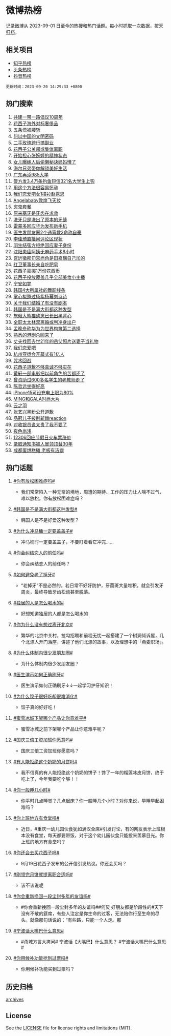 # 微博热榜

记录[微博](https://www.weibo.com)从 2023-09-01 日至今的热搜和热门话题。每小时抓取一次数据，按天[归档](archives)。

## 相关项目

- [知乎热榜](https://github.com/hotarchive/zhihu)
- [头条热榜](https://github.com/hotarchive/toutiao)
- [抖音热榜](https://github.com/hotarchive/douyin)


`更新时间：2023-09-20 14:29:33 +0800`

## 热门搜索

1. [共建一带一路倡议10周年](https://m.weibo.cn/search?containerid=100103type%3D1%26t%3D10%26q%3D%23%E5%85%B1%E5%BB%BA%E4%B8%80%E5%B8%A6%E4%B8%80%E8%B7%AF%E5%80%A1%E8%AE%AE10%E5%91%A8%E5%B9%B4%23&stream_entry_id=51&isnewpage=1&extparam=seat%3D1%26c_type%3D51%26dgr%3D0%26cate%3D10103%26q%3D%2523%25E5%2585%25B1%25E5%25BB%25BA%25E4%25B8%2580%25E5%25B8%25A6%25E4%25B8%2580%25E8%25B7%25AF%25E5%2580%25A1%25E8%25AE%25AE10%25E5%2591%25A8%25E5%25B9%25B4%2523%26filter_type%3Drealtimehot%26pos%3D0%26stream_entry_id%3D51%26display_time%3D1695191372%26pre_seqid%3D1695191372512013080174)
1. [花西子海外对标奢侈品](https://m.weibo.cn/search?containerid=100103type%3D1%26t%3D10%26q%3D%23%E8%8A%B1%E8%A5%BF%E5%AD%90%E6%B5%B7%E5%A4%96%E5%AF%B9%E6%A0%87%E5%A5%A2%E4%BE%88%E5%93%81%23&stream_entry_id=31&isnewpage=1&extparam=seat%3D1%26lcate%3D5001%26dgr%3D0%26filter_type%3Drealtimehot%26q%3D%2523%25E8%258A%25B1%25E8%25A5%25BF%25E5%25AD%2590%25E6%25B5%25B7%25E5%25A4%2596%25E5%25AF%25B9%25E6%25A0%2587%25E5%25A5%25A2%25E4%25BE%2588%25E5%2593%2581%2523%26band_rank%3D1%26pos%3D0%26c_type%3D31%26stream_entry_id%3D31%26flag%3D1%26realpos%3D1%26cate%3D5001%26display_time%3D1695191372%26pre_seqid%3D1695191372512013080174)
1. [五条悟被腰斩](https://m.weibo.cn/search?containerid=100103type%3D1%26t%3D10%26q%3D%E4%BA%94%E6%9D%A1%E6%82%9F%E8%A2%AB%E8%85%B0%E6%96%A9&stream_entry_id=31&isnewpage=1&extparam=seat%3D1%26lcate%3D5001%26dgr%3D0%26filter_type%3Drealtimehot%26q%3D%25E4%25BA%2594%25E6%259D%25A1%25E6%2582%259F%25E8%25A2%25AB%25E8%2585%25B0%25E6%2596%25A9%26band_rank%3D2%26pos%3D1%26c_type%3D31%26stream_entry_id%3D31%26flag%3D1%26realpos%3D2%26cate%3D5001%26display_time%3D1695191372%26pre_seqid%3D1695191372512013080174)
1. [何以中国的文明密码](https://m.weibo.cn/search?containerid=100103type%3D1%26t%3D10%26q%3D%23%E4%BD%95%E4%BB%A5%E4%B8%AD%E5%9B%BD%E7%9A%84%E6%96%87%E6%98%8E%E5%AF%86%E7%A0%81%23&stream_entry_id=31&isnewpage=1&extparam=seat%3D1%26lcate%3D5001%26dgr%3D0%26filter_type%3Drealtimehot%26q%3D%2523%25E4%25BD%2595%25E4%25BB%25A5%25E4%25B8%25AD%25E5%259B%25BD%25E7%259A%2584%25E6%2596%2587%25E6%2598%258E%25E5%25AF%2586%25E7%25A0%2581%2523%26band_rank%3D3%26pos%3D2%26c_type%3D31%26stream_entry_id%3D31%26flag%3D0%26realpos%3D3%26cate%3D5001%26display_time%3D1695191372%26pre_seqid%3D1695191372512013080174)
1. [二手玫瑰跨行搞副业](https://m.weibo.cn/search?containerid=100103type%3D1%26t%3D10%26q%3D%23%E4%BA%8C%E6%89%8B%E7%8E%AB%E7%91%B0%E8%B7%A8%E8%A1%8C%E6%90%9E%E5%89%AF%E4%B8%9A%23&stream_entry_id=31&isnewpage=1&extparam=seat%3D1%26lcate%3D5001%26q%3D%2523%25E4%25BA%258C%25E6%2589%258B%25E7%258E%25AB%25E7%2591%25B0%25E8%25B7%25A8%25E8%25A1%258C%25E6%2590%259E%25E5%2589%25AF%25E4%25B8%259A%2523%26band_rank%3D4%26pos%3D3%26is_ad_pos%3D1%26c_type%3D31%26dgr%3D0%26topic_ad%3D1%26stream_entry_id%3D31%26cate%3D5001%26adid%3D204223%26filter_type%3Drealtimehot%26display_time%3D1695191372%26pre_seqid%3D1695191372512013080174)
1. [花西子公关部或集体离职](https://m.weibo.cn/search?containerid=100103type%3D1%26t%3D10%26q%3D%23%E8%8A%B1%E8%A5%BF%E5%AD%90%E5%85%AC%E5%85%B3%E9%83%A8%E6%88%96%E9%9B%86%E4%BD%93%E7%A6%BB%E8%81%8C%23&stream_entry_id=31&isnewpage=1&extparam=seat%3D1%26lcate%3D5001%26dgr%3D0%26filter_type%3Drealtimehot%26q%3D%2523%25E8%258A%25B1%25E8%25A5%25BF%25E5%25AD%2590%25E5%2585%25AC%25E5%2585%25B3%25E9%2583%25A8%25E6%2588%2596%25E9%259B%2586%25E4%25BD%2593%25E7%25A6%25BB%25E8%2581%258C%2523%26band_rank%3D4%26pos%3D4%26c_type%3D31%26stream_entry_id%3D31%26flag%3D1%26realpos%3D4%26cate%3D5001%26display_time%3D1695191372%26pre_seqid%3D1695191372512013080174)
1. [开始担心张婉婷的精神状态](https://m.weibo.cn/search?containerid=100103type%3D1%26t%3D10%26q%3D%23%E5%BC%80%E5%A7%8B%E6%8B%85%E5%BF%83%E5%BC%A0%E5%A9%89%E5%A9%B7%E7%9A%84%E7%B2%BE%E7%A5%9E%E7%8A%B6%E6%80%81%23&stream_entry_id=31&isnewpage=1&extparam=seat%3D1%26lcate%3D5001%26dgr%3D0%26filter_type%3Drealtimehot%26q%3D%2523%25E5%25BC%2580%25E5%25A7%258B%25E6%258B%2585%25E5%25BF%2583%25E5%25BC%25A0%25E5%25A9%2589%25E5%25A9%25B7%25E7%259A%2584%25E7%25B2%25BE%25E7%25A5%259E%25E7%258A%25B6%25E6%2580%2581%2523%26band_rank%3D5%26pos%3D5%26c_type%3D31%26stream_entry_id%3D31%26flag%3D2%26realpos%3D5%26cate%3D5001%26display_time%3D1695191372%26pre_seqid%3D1695191372512013080174)
1. [女儿曝嫁人后偷懒秘诀妈妈懵了](https://m.weibo.cn/search?containerid=100103type%3D1%26t%3D10%26q%3D%23%E5%A5%B3%E5%84%BF%E6%9B%9D%E5%AB%81%E4%BA%BA%E5%90%8E%E5%81%B7%E6%87%92%E7%A7%98%E8%AF%80%E5%A6%88%E5%A6%88%E6%87%B5%E4%BA%86%23&stream_entry_id=31&isnewpage=1&extparam=seat%3D1%26lcate%3D5001%26dgr%3D0%26filter_type%3Drealtimehot%26q%3D%2523%25E5%25A5%25B3%25E5%2584%25BF%25E6%259B%259D%25E5%25AB%2581%25E4%25BA%25BA%25E5%2590%258E%25E5%2581%25B7%25E6%2587%2592%25E7%25A7%2598%25E8%25AF%2580%25E5%25A6%2588%25E5%25A6%2588%25E6%2587%25B5%25E4%25BA%2586%2523%26band_rank%3D6%26pos%3D6%26c_type%3D31%26stream_entry_id%3D31%26flag%3D2%26realpos%3D6%26cate%3D5001%26display_time%3D1695191372%26pre_seqid%3D1695191372512013080174)
1. [海尔兄弟带你解锁美好生活](https://m.weibo.cn/search?containerid=100103type%3D1%26t%3D10%26q%3D%23%E6%B5%B7%E5%B0%94%E5%85%84%E5%BC%9F%E5%B8%A6%E4%BD%A0%E8%A7%A3%E9%94%81%E7%BE%8E%E5%A5%BD%E7%94%9F%E6%B4%BB%23&stream_entry_id=31&isnewpage=1&extparam=seat%3D1%26lcate%3D5001%26q%3D%2523%25E6%25B5%25B7%25E5%25B0%2594%25E5%2585%2584%25E5%25BC%259F%25E5%25B8%25A6%25E4%25BD%25A0%25E8%25A7%25A3%25E9%2594%2581%25E7%25BE%258E%25E5%25A5%25BD%25E7%2594%259F%25E6%25B4%25BB%2523%26band_rank%3D7%26pos%3D7%26is_ad_pos%3D1%26c_type%3D31%26dgr%3D0%26topic_ad%3D1%26stream_entry_id%3D31%26cate%3D5001%26adid%3D204291%26filter_type%3Drealtimehot%26display_time%3D1695191372%26pre_seqid%3D1695191372512013080174)
1. [广东再添985大学](https://m.weibo.cn/search?containerid=100103type%3D1%26t%3D10%26q%3D%23%E5%B9%BF%E4%B8%9C%E5%86%8D%E6%B7%BB985%E5%A4%A7%E5%AD%A6%23&stream_entry_id=31&isnewpage=1&extparam=seat%3D1%26lcate%3D5001%26dgr%3D0%26filter_type%3Drealtimehot%26q%3D%2523%25E5%25B9%25BF%25E4%25B8%259C%25E5%2586%258D%25E6%25B7%25BB985%25E5%25A4%25A7%25E5%25AD%25A6%2523%26band_rank%3D7%26pos%3D8%26c_type%3D31%26stream_entry_id%3D31%26flag%3D1%26realpos%3D7%26cate%3D5001%26display_time%3D1695191372%26pre_seqid%3D1695191372512013080174)
1. [警方发3.4万条钓鱼短信321名大学生上钩](https://m.weibo.cn/search?containerid=100103type%3D1%26t%3D10%26q%3D%23%E8%AD%A6%E6%96%B9%E5%8F%913.4%E4%B8%87%E6%9D%A1%E9%92%93%E9%B1%BC%E7%9F%AD%E4%BF%A1321%E5%90%8D%E5%A4%A7%E5%AD%A6%E7%94%9F%E4%B8%8A%E9%92%A9%23&stream_entry_id=31&isnewpage=1&extparam=seat%3D1%26lcate%3D5001%26dgr%3D0%26filter_type%3Drealtimehot%26q%3D%2523%25E8%25AD%25A6%25E6%2596%25B9%25E5%258F%25913.4%25E4%25B8%2587%25E6%259D%25A1%25E9%2592%2593%25E9%25B1%25BC%25E7%259F%25AD%25E4%25BF%25A1321%25E5%2590%258D%25E5%25A4%25A7%25E5%25AD%25A6%25E7%2594%259F%25E4%25B8%258A%25E9%2592%25A9%2523%26band_rank%3D8%26pos%3D9%26c_type%3D31%26stream_entry_id%3D31%26flag%3D1%26realpos%3D8%26cate%3D5001%26display_time%3D1695191372%26pre_seqid%3D1695191372512013080174)
1. [用这个方法很容易怀孕](https://m.weibo.cn/search?containerid=100103type%3D1%26t%3D10%26q%3D%23%E7%94%A8%E8%BF%99%E4%B8%AA%E6%96%B9%E6%B3%95%E5%BE%88%E5%AE%B9%E6%98%93%E6%80%80%E5%AD%95%23&stream_entry_id=31&isnewpage=1&extparam=seat%3D1%26lcate%3D5001%26dgr%3D0%26filter_type%3Drealtimehot%26q%3D%2523%25E7%2594%25A8%25E8%25BF%2599%25E4%25B8%25AA%25E6%2596%25B9%25E6%25B3%2595%25E5%25BE%2588%25E5%25AE%25B9%25E6%2598%2593%25E6%2580%2580%25E5%25AD%2595%2523%26band_rank%3D9%26pos%3D10%26c_type%3D31%26stream_entry_id%3D31%26flag%3D1%26realpos%3D9%26cate%3D5001%26display_time%3D1695191372%26pre_seqid%3D1695191372512013080174)
1. [我们恋爱吧女1撞衫赵露思](https://m.weibo.cn/search?containerid=100103type%3D1%26t%3D10%26q%3D%23%E6%88%91%E4%BB%AC%E6%81%8B%E7%88%B1%E5%90%A7%E5%A5%B31%E6%92%9E%E8%A1%AB%E8%B5%B5%E9%9C%B2%E6%80%9D%23&stream_entry_id=31&isnewpage=1&extparam=seat%3D1%26lcate%3D5001%26dgr%3D0%26filter_type%3Drealtimehot%26q%3D%2523%25E6%2588%2591%25E4%25BB%25AC%25E6%2581%258B%25E7%2588%25B1%25E5%2590%25A7%25E5%25A5%25B31%25E6%2592%259E%25E8%25A1%25AB%25E8%25B5%25B5%25E9%259C%25B2%25E6%2580%259D%2523%26band_rank%3D10%26pos%3D11%26c_type%3D31%26stream_entry_id%3D31%26flag%3D1%26realpos%3D10%26cate%3D5001%26display_time%3D1695191372%26pre_seqid%3D1695191372512013080174)
1. [Angelababy敦煌飞天妆](https://m.weibo.cn/search?containerid=100103type%3D1%26t%3D10%26q%3D%23Angelababy%E6%95%A6%E7%85%8C%E9%A3%9E%E5%A4%A9%E5%A6%86%23&stream_entry_id=31&isnewpage=1&extparam=seat%3D1%26lcate%3D5001%26dgr%3D0%26filter_type%3Drealtimehot%26q%3D%2523Angelababy%25E6%2595%25A6%25E7%2585%258C%25E9%25A3%259E%25E5%25A4%25A9%25E5%25A6%2586%2523%26band_rank%3D11%26pos%3D12%26c_type%3D31%26stream_entry_id%3D31%26flag%3D2%26realpos%3D11%26cate%3D5001%26display_time%3D1695191372%26pre_seqid%3D1695191372512013080174)
1. [穷鬼套餐](https://m.weibo.cn/search?containerid=100103type%3D1%26t%3D10%26q%3D%E7%A9%B7%E9%AC%BC%E5%A5%97%E9%A4%90&stream_entry_id=31&isnewpage=1&extparam=seat%3D1%26lcate%3D5001%26dgr%3D0%26filter_type%3Drealtimehot%26q%3D%25E7%25A9%25B7%25E9%25AC%25BC%25E5%25A5%2597%25E9%25A4%2590%26band_rank%3D12%26pos%3D13%26c_type%3D31%26stream_entry_id%3D31%26flag%3D0%26realpos%3D12%26cate%3D5001%26display_time%3D1695191372%26pre_seqid%3D1695191372512013080174)
1. [原来塞牙是牙齿在求救](https://m.weibo.cn/search?containerid=100103type%3D1%26t%3D10%26q%3D%23%E5%8E%9F%E6%9D%A5%E5%A1%9E%E7%89%99%E6%98%AF%E7%89%99%E9%BD%BF%E5%9C%A8%E6%B1%82%E6%95%91%23&stream_entry_id=31&isnewpage=1&extparam=seat%3D1%26lcate%3D5001%26dgr%3D0%26filter_type%3Drealtimehot%26q%3D%2523%25E5%258E%259F%25E6%259D%25A5%25E5%25A1%259E%25E7%2589%2599%25E6%2598%25AF%25E7%2589%2599%25E9%25BD%25BF%25E5%259C%25A8%25E6%25B1%2582%25E6%2595%2591%2523%26band_rank%3D13%26pos%3D14%26c_type%3D31%26stream_entry_id%3D31%26flag%3D0%26realpos%3D13%26cate%3D5001%26display_time%3D1695191372%26pre_seqid%3D1695191372512013080174)
1. [洗牙只是洗出了原本的牙缝](https://m.weibo.cn/search?containerid=100103type%3D1%26t%3D10%26q%3D%23%E6%B4%97%E7%89%99%E5%8F%AA%E6%98%AF%E6%B4%97%E5%87%BA%E4%BA%86%E5%8E%9F%E6%9C%AC%E7%9A%84%E7%89%99%E7%BC%9D%23&stream_entry_id=31&isnewpage=1&extparam=seat%3D1%26lcate%3D5001%26dgr%3D0%26filter_type%3Drealtimehot%26q%3D%2523%25E6%25B4%2597%25E7%2589%2599%25E5%258F%25AA%25E6%2598%25AF%25E6%25B4%2597%25E5%2587%25BA%25E4%25BA%2586%25E5%258E%259F%25E6%259C%25AC%25E7%259A%2584%25E7%2589%2599%25E7%25BC%259D%2523%26band_rank%3D14%26pos%3D15%26c_type%3D31%26stream_entry_id%3D31%26flag%3D0%26realpos%3D14%26cate%3D5001%26display_time%3D1695191372%26pre_seqid%3D1695191372512013080174)
1. [雷蒙多回应华为发布新手机](https://m.weibo.cn/search?containerid=100103type%3D1%26t%3D10%26q%3D%23%E9%9B%B7%E8%92%99%E5%A4%9A%E5%9B%9E%E5%BA%94%E5%8D%8E%E4%B8%BA%E5%8F%91%E5%B8%83%E6%96%B0%E6%89%8B%E6%9C%BA%23&stream_entry_id=31&isnewpage=1&extparam=seat%3D1%26lcate%3D5001%26dgr%3D0%26filter_type%3Drealtimehot%26q%3D%2523%25E9%259B%25B7%25E8%2592%2599%25E5%25A4%259A%25E5%259B%259E%25E5%25BA%2594%25E5%258D%258E%25E4%25B8%25BA%25E5%258F%2591%25E5%25B8%2583%25E6%2596%25B0%25E6%2589%258B%25E6%259C%25BA%2523%26band_rank%3D15%26pos%3D16%26c_type%3D31%26stream_entry_id%3D31%26flag%3D0%26realpos%3D15%26cate%3D5001%26display_time%3D1695191372%26pre_seqid%3D1695191372512013080174)
1. [医生发朋友圈2个通宵救2命称自豪](https://m.weibo.cn/search?containerid=100103type%3D1%26t%3D10%26q%3D%23%E5%8C%BB%E7%94%9F%E5%8F%91%E6%9C%8B%E5%8F%8B%E5%9C%882%E4%B8%AA%E9%80%9A%E5%AE%B5%E6%95%912%E5%91%BD%E7%A7%B0%E8%87%AA%E8%B1%AA%23&stream_entry_id=31&isnewpage=1&extparam=seat%3D1%26lcate%3D5001%26dgr%3D0%26filter_type%3Drealtimehot%26q%3D%2523%25E5%258C%25BB%25E7%2594%259F%25E5%258F%2591%25E6%259C%258B%25E5%258F%258B%25E5%259C%25882%25E4%25B8%25AA%25E9%2580%259A%25E5%25AE%25B5%25E6%2595%25912%25E5%2591%25BD%25E7%25A7%25B0%25E8%2587%25AA%25E8%25B1%25AA%2523%26band_rank%3D16%26pos%3D17%26c_type%3D31%26stream_entry_id%3D31%26flag%3D32768%26realpos%3D16%26cate%3D5001%26display_time%3D1695191372%26pre_seqid%3D1695191372512013080174)
1. [李佳琦直播间评论区现状](https://m.weibo.cn/search?containerid=100103type%3D1%26t%3D10%26q%3D%23%E6%9D%8E%E4%BD%B3%E7%90%A6%E7%9B%B4%E6%92%AD%E9%97%B4%E8%AF%84%E8%AE%BA%E5%8C%BA%E7%8E%B0%E7%8A%B6%23&stream_entry_id=31&isnewpage=1&extparam=seat%3D1%26lcate%3D5001%26dgr%3D0%26filter_type%3Drealtimehot%26q%3D%2523%25E6%259D%258E%25E4%25BD%25B3%25E7%2590%25A6%25E7%259B%25B4%25E6%2592%25AD%25E9%2597%25B4%25E8%25AF%2584%25E8%25AE%25BA%25E5%258C%25BA%25E7%258E%25B0%25E7%258A%25B6%2523%26band_rank%3D17%26pos%3D18%26c_type%3D31%26stream_entry_id%3D31%26flag%3D2%26realpos%3D17%26cate%3D5001%26display_time%3D1695191372%26pre_seqid%3D1695191372512013080174)
1. [羽生结弦方拒绝回应妻子身份](https://m.weibo.cn/search?containerid=100103type%3D1%26t%3D10%26q%3D%23%E7%BE%BD%E7%94%9F%E7%BB%93%E5%BC%A6%E6%96%B9%E6%8B%92%E7%BB%9D%E5%9B%9E%E5%BA%94%E5%A6%BB%E5%AD%90%E8%BA%AB%E4%BB%BD%23&stream_entry_id=31&isnewpage=1&extparam=seat%3D1%26lcate%3D5001%26dgr%3D0%26filter_type%3Drealtimehot%26q%3D%2523%25E7%25BE%25BD%25E7%2594%259F%25E7%25BB%2593%25E5%25BC%25A6%25E6%2596%25B9%25E6%258B%2592%25E7%25BB%259D%25E5%259B%259E%25E5%25BA%2594%25E5%25A6%25BB%25E5%25AD%2590%25E8%25BA%25AB%25E4%25BB%25BD%2523%26band_rank%3D18%26pos%3D19%26c_type%3D31%26stream_entry_id%3D31%26flag%3D1%26realpos%3D18%26cate%3D5001%26display_time%3D1695191372%26pre_seqid%3D1695191372512013080174)
1. [沈阳患癌阿姨无麻药手术8小时](https://m.weibo.cn/search?containerid=100103type%3D1%26t%3D10%26q%3D%23%E6%B2%88%E9%98%B3%E6%82%A3%E7%99%8C%E9%98%BF%E5%A7%A8%E6%97%A0%E9%BA%BB%E8%8D%AF%E6%89%8B%E6%9C%AF8%E5%B0%8F%E6%97%B6%23&stream_entry_id=31&isnewpage=1&extparam=seat%3D1%26lcate%3D5001%26dgr%3D0%26filter_type%3Drealtimehot%26q%3D%2523%25E6%25B2%2588%25E9%2598%25B3%25E6%2582%25A3%25E7%2599%258C%25E9%2598%25BF%25E5%25A7%25A8%25E6%2597%25A0%25E9%25BA%25BB%25E8%258D%25AF%25E6%2589%258B%25E6%259C%25AF8%25E5%25B0%258F%25E6%2597%25B6%2523%26band_rank%3D19%26pos%3D20%26c_type%3D31%26stream_entry_id%3D31%26flag%3D1%26realpos%3D19%26cate%3D5001%26display_time%3D1695191372%26pre_seqid%3D1695191372512013080174)
1. [宫远徵那句宫尚角是田嘉瑞自己加的](https://m.weibo.cn/search?containerid=100103type%3D1%26t%3D10%26q%3D%23%E5%AE%AB%E8%BF%9C%E5%BE%B5%E9%82%A3%E5%8F%A5%E5%AE%AB%E5%B0%9A%E8%A7%92%E6%98%AF%E7%94%B0%E5%98%89%E7%91%9E%E8%87%AA%E5%B7%B1%E5%8A%A0%E7%9A%84%23&stream_entry_id=31&isnewpage=1&extparam=seat%3D1%26lcate%3D5001%26dgr%3D0%26filter_type%3Drealtimehot%26q%3D%2523%25E5%25AE%25AB%25E8%25BF%259C%25E5%25BE%25B5%25E9%2582%25A3%25E5%258F%25A5%25E5%25AE%25AB%25E5%25B0%259A%25E8%25A7%2592%25E6%2598%25AF%25E7%2594%25B0%25E5%2598%2589%25E7%2591%259E%25E8%2587%25AA%25E5%25B7%25B1%25E5%258A%25A0%25E7%259A%2584%2523%26band_rank%3D20%26pos%3D21%26c_type%3D31%26stream_entry_id%3D31%26flag%3D1%26realpos%3D20%26cate%3D5001%26display_time%3D1695191372%26pre_seqid%3D1695191372512013080174)
1. [红卫董事长亲自吃肥皂](https://m.weibo.cn/search?containerid=100103type%3D1%26t%3D10%26q%3D%23%E7%BA%A2%E5%8D%AB%E8%91%A3%E4%BA%8B%E9%95%BF%E4%BA%B2%E8%87%AA%E5%90%83%E8%82%A5%E7%9A%82%23&stream_entry_id=31&isnewpage=1&extparam=seat%3D1%26lcate%3D5001%26dgr%3D0%26filter_type%3Drealtimehot%26q%3D%2523%25E7%25BA%25A2%25E5%258D%25AB%25E8%2591%25A3%25E4%25BA%258B%25E9%2595%25BF%25E4%25BA%25B2%25E8%2587%25AA%25E5%2590%2583%25E8%2582%25A5%25E7%259A%2582%2523%26band_rank%3D21%26pos%3D22%26c_type%3D31%26stream_entry_id%3D31%26flag%3D0%26realpos%3D21%26cate%3D5001%26display_time%3D1695191372%26pre_seqid%3D1695191372512013080174)
1. [花西子豪掷1万份花西币](https://m.weibo.cn/search?containerid=100103type%3D1%26t%3D10%26q%3D%23%E8%8A%B1%E8%A5%BF%E5%AD%90%E8%B1%AA%E6%8E%B71%E4%B8%87%E4%BB%BD%E8%8A%B1%E8%A5%BF%E5%B8%81%23&stream_entry_id=31&isnewpage=1&extparam=seat%3D1%26lcate%3D5001%26dgr%3D0%26filter_type%3Drealtimehot%26q%3D%2523%25E8%258A%25B1%25E8%25A5%25BF%25E5%25AD%2590%25E8%25B1%25AA%25E6%258E%25B71%25E4%25B8%2587%25E4%25BB%25BD%25E8%258A%25B1%25E8%25A5%25BF%25E5%25B8%2581%2523%26band_rank%3D22%26pos%3D23%26c_type%3D31%26stream_entry_id%3D31%26flag%3D0%26realpos%3D22%26cate%3D5001%26display_time%3D1695191372%26pre_seqid%3D1695191372512013080174)
1. [花西子投放覆盖几乎全部美妆小主播](https://m.weibo.cn/search?containerid=100103type%3D1%26t%3D10%26q%3D%23%E8%8A%B1%E8%A5%BF%E5%AD%90%E6%8A%95%E6%94%BE%E8%A6%86%E7%9B%96%E5%87%A0%E4%B9%8E%E5%85%A8%E9%83%A8%E7%BE%8E%E5%A6%86%E5%B0%8F%E4%B8%BB%E6%92%AD%23&stream_entry_id=31&isnewpage=1&extparam=seat%3D1%26lcate%3D5001%26dgr%3D0%26filter_type%3Drealtimehot%26q%3D%2523%25E8%258A%25B1%25E8%25A5%25BF%25E5%25AD%2590%25E6%258A%2595%25E6%2594%25BE%25E8%25A6%2586%25E7%259B%2596%25E5%2587%25A0%25E4%25B9%258E%25E5%2585%25A8%25E9%2583%25A8%25E7%25BE%258E%25E5%25A6%2586%25E5%25B0%258F%25E4%25B8%25BB%25E6%2592%25AD%2523%26band_rank%3D23%26pos%3D24%26c_type%3D31%26stream_entry_id%3D31%26flag%3D0%26realpos%3D23%26cate%3D5001%26display_time%3D1695191372%26pre_seqid%3D1695191372512013080174)
1. [宁安如梦](https://m.weibo.cn/search?containerid=100103type%3D1%26t%3D10%26q%3D%E5%AE%81%E5%AE%89%E5%A6%82%E6%A2%A6&stream_entry_id=31&isnewpage=1&extparam=seat%3D1%26lcate%3D5001%26dgr%3D0%26filter_type%3Drealtimehot%26q%3D%25E5%25AE%2581%25E5%25AE%2589%25E5%25A6%2582%25E6%25A2%25A6%26band_rank%3D24%26pos%3D25%26c_type%3D31%26stream_entry_id%3D31%26flag%3D0%26realpos%3D24%26cate%3D5001%26display_time%3D1695191372%26pre_seqid%3D1695191372512013080174)
1. [韩国4大所属社的舞蹈线条](https://m.weibo.cn/search?containerid=100103type%3D1%26t%3D10%26q%3D%23%E9%9F%A9%E5%9B%BD4%E5%A4%A7%E6%89%80%E5%B1%9E%E7%A4%BE%E7%9A%84%E8%88%9E%E8%B9%88%E7%BA%BF%E6%9D%A1%23&stream_entry_id=31&isnewpage=1&extparam=seat%3D1%26lcate%3D5001%26dgr%3D0%26filter_type%3Drealtimehot%26q%3D%2523%25E9%259F%25A9%25E5%259B%25BD4%25E5%25A4%25A7%25E6%2589%2580%25E5%25B1%259E%25E7%25A4%25BE%25E7%259A%2584%25E8%2588%259E%25E8%25B9%2588%25E7%25BA%25BF%25E6%259D%25A1%2523%26band_rank%3D25%26pos%3D26%26c_type%3D31%26stream_entry_id%3D31%26flag%3D1%26realpos%3D25%26cate%3D5001%26display_time%3D1695191372%26pre_seqid%3D1695191372512013080174)
1. [掌心拟邀过杨紫杨幂刘诗诗](https://m.weibo.cn/search?containerid=100103type%3D1%26t%3D10%26q%3D%23%E6%8E%8C%E5%BF%83%E6%8B%9F%E9%82%80%E8%BF%87%E6%9D%A8%E7%B4%AB%E6%9D%A8%E5%B9%82%E5%88%98%E8%AF%97%E8%AF%97%23&stream_entry_id=31&isnewpage=1&extparam=seat%3D1%26lcate%3D5001%26dgr%3D0%26filter_type%3Drealtimehot%26q%3D%2523%25E6%258E%258C%25E5%25BF%2583%25E6%258B%259F%25E9%2582%2580%25E8%25BF%2587%25E6%259D%25A8%25E7%25B4%25AB%25E6%259D%25A8%25E5%25B9%2582%25E5%2588%2598%25E8%25AF%2597%25E8%25AF%2597%2523%26band_rank%3D26%26pos%3D27%26c_type%3D31%26stream_entry_id%3D31%26flag%3D1%26realpos%3D26%26cate%3D5001%26display_time%3D1695191372%26pre_seqid%3D1695191372512013080174)
1. [关于我们结婚了有没有剧本](https://m.weibo.cn/search?containerid=100103type%3D1%26t%3D10%26q%3D%E5%85%B3%E4%BA%8E%E6%88%91%E4%BB%AC%E7%BB%93%E5%A9%9A%E4%BA%86%E6%9C%89%E6%B2%A1%E6%9C%89%E5%89%A7%E6%9C%AC&stream_entry_id=31&isnewpage=1&extparam=seat%3D1%26lcate%3D5001%26dgr%3D0%26filter_type%3Drealtimehot%26q%3D%25E5%2585%25B3%25E4%25BA%258E%25E6%2588%2591%25E4%25BB%25AC%25E7%25BB%2593%25E5%25A9%259A%25E4%25BA%2586%25E6%259C%2589%25E6%25B2%25A1%25E6%259C%2589%25E5%2589%25A7%25E6%259C%25AC%26band_rank%3D27%26pos%3D28%26c_type%3D31%26stream_entry_id%3D31%26flag%3D0%26realpos%3D27%26cate%3D5001%26display_time%3D1695191372%26pre_seqid%3D1695191372512013080174)
1. [韩国是不是满大街都这种发型](https://m.weibo.cn/search?containerid=100103type%3D1%26t%3D10%26q%3D%23%E9%9F%A9%E5%9B%BD%E6%98%AF%E4%B8%8D%E6%98%AF%E6%BB%A1%E5%A4%A7%E8%A1%97%E9%83%BD%E8%BF%99%E7%A7%8D%E5%8F%91%E5%9E%8B%23&stream_entry_id=31&isnewpage=1&extparam=seat%3D1%26lcate%3D5001%26dgr%3D0%26filter_type%3Drealtimehot%26q%3D%2523%25E9%259F%25A9%25E5%259B%25BD%25E6%2598%25AF%25E4%25B8%258D%25E6%2598%25AF%25E6%25BB%25A1%25E5%25A4%25A7%25E8%25A1%2597%25E9%2583%25BD%25E8%25BF%2599%25E7%25A7%258D%25E5%258F%2591%25E5%259E%258B%2523%26band_rank%3D28%26pos%3D29%26c_type%3D31%26stream_entry_id%3D31%26flag%3D0%26realpos%3D28%26cate%3D5001%26display_time%3D1695191372%26pre_seqid%3D1695191372512013080174)
1. [旅俄大熊猫幼崽已长出黑背心](https://m.weibo.cn/search?containerid=100103type%3D1%26t%3D10%26q%3D%23%E6%97%85%E4%BF%84%E5%A4%A7%E7%86%8A%E7%8C%AB%E5%B9%BC%E5%B4%BD%E5%B7%B2%E9%95%BF%E5%87%BA%E9%BB%91%E8%83%8C%E5%BF%83%23&stream_entry_id=31&isnewpage=1&extparam=seat%3D1%26lcate%3D5001%26dgr%3D0%26filter_type%3Drealtimehot%26q%3D%2523%25E6%2597%2585%25E4%25BF%2584%25E5%25A4%25A7%25E7%2586%258A%25E7%258C%25AB%25E5%25B9%25BC%25E5%25B4%25BD%25E5%25B7%25B2%25E9%2595%25BF%25E5%2587%25BA%25E9%25BB%2591%25E8%2583%258C%25E5%25BF%2583%2523%26band_rank%3D29%26pos%3D30%26c_type%3D31%26stream_entry_id%3D31%26flag%3D32768%26realpos%3D29%26cate%3D5001%26display_time%3D1695191372%26pre_seqid%3D1695191372512013080174)
1. [全职太太林双离婚或判净身出户](https://m.weibo.cn/search?containerid=100103type%3D1%26t%3D10%26q%3D%23%E5%85%A8%E8%81%8C%E5%A4%AA%E5%A4%AA%E6%9E%97%E5%8F%8C%E7%A6%BB%E5%A9%9A%E6%88%96%E5%88%A4%E5%87%80%E8%BA%AB%E5%87%BA%E6%88%B7%23&stream_entry_id=31&isnewpage=1&extparam=seat%3D1%26lcate%3D5001%26dgr%3D0%26filter_type%3Drealtimehot%26q%3D%2523%25E5%2585%25A8%25E8%2581%258C%25E5%25A4%25AA%25E5%25A4%25AA%25E6%259E%2597%25E5%258F%258C%25E7%25A6%25BB%25E5%25A9%259A%25E6%2588%2596%25E5%2588%25A4%25E5%2587%2580%25E8%25BA%25AB%25E5%2587%25BA%25E6%2588%25B7%2523%26band_rank%3D30%26pos%3D31%26c_type%3D31%26stream_entry_id%3D31%26flag%3D1%26realpos%3D30%26cate%3D5001%26display_time%3D1695191372%26pre_seqid%3D1695191372512013080174)
1. [孟晚舟称华为为世界构筑第二选择](https://m.weibo.cn/search?containerid=100103type%3D1%26t%3D10%26q%3D%23%E5%AD%9F%E6%99%9A%E8%88%9F%E7%A7%B0%E5%8D%8E%E4%B8%BA%E4%B8%BA%E4%B8%96%E7%95%8C%E6%9E%84%E7%AD%91%E7%AC%AC%E4%BA%8C%E9%80%89%E6%8B%A9%23&stream_entry_id=31&isnewpage=1&extparam=seat%3D1%26lcate%3D5001%26dgr%3D0%26filter_type%3Drealtimehot%26q%3D%2523%25E5%25AD%259F%25E6%2599%259A%25E8%2588%259F%25E7%25A7%25B0%25E5%258D%258E%25E4%25B8%25BA%25E4%25B8%25BA%25E4%25B8%2596%25E7%2595%258C%25E6%259E%2584%25E7%25AD%2591%25E7%25AC%25AC%25E4%25BA%258C%25E9%2580%2589%25E6%258B%25A9%2523%26band_rank%3D31%26pos%3D32%26adid%3D204369%26c_type%3D31%26stream_entry_id%3D31%26flag%3D0%26realpos%3D31%26cate%3D5001%26display_time%3D1695191372%26pre_seqid%3D1695191372512013080174)
1. [熟悉的港剧杀回来了](https://m.weibo.cn/search?containerid=100103type%3D1%26t%3D10%26q%3D%23%E7%86%9F%E6%82%89%E7%9A%84%E6%B8%AF%E5%89%A7%E6%9D%80%E5%9B%9E%E6%9D%A5%E4%BA%86%23&stream_entry_id=31&isnewpage=1&extparam=seat%3D1%26lcate%3D5001%26dgr%3D0%26filter_type%3Drealtimehot%26q%3D%2523%25E7%2586%259F%25E6%2582%2589%25E7%259A%2584%25E6%25B8%25AF%25E5%2589%25A7%25E6%259D%2580%25E5%259B%259E%25E6%259D%25A5%25E4%25BA%2586%2523%26band_rank%3D32%26pos%3D33%26c_type%3D31%26stream_entry_id%3D31%26flag%3D0%26realpos%3D32%26cate%3D5001%26display_time%3D1695191372%26pre_seqid%3D1695191372512013080174)
1. [丈夫找回去世21年的岳父照片送妻子当礼物](https://m.weibo.cn/search?containerid=100103type%3D1%26t%3D10%26q%3D%23%E4%B8%88%E5%A4%AB%E6%89%BE%E5%9B%9E%E5%8E%BB%E4%B8%9621%E5%B9%B4%E7%9A%84%E5%B2%B3%E7%88%B6%E7%85%A7%E7%89%87%E9%80%81%E5%A6%BB%E5%AD%90%E5%BD%93%E7%A4%BC%E7%89%A9%23&stream_entry_id=31&isnewpage=1&extparam=seat%3D1%26lcate%3D5001%26dgr%3D0%26filter_type%3Drealtimehot%26q%3D%2523%25E4%25B8%2588%25E5%25A4%25AB%25E6%2589%25BE%25E5%259B%259E%25E5%258E%25BB%25E4%25B8%259621%25E5%25B9%25B4%25E7%259A%2584%25E5%25B2%25B3%25E7%2588%25B6%25E7%2585%25A7%25E7%2589%2587%25E9%2580%2581%25E5%25A6%25BB%25E5%25AD%2590%25E5%25BD%2593%25E7%25A4%25BC%25E7%2589%25A9%2523%26band_rank%3D33%26pos%3D34%26c_type%3D31%26stream_entry_id%3D31%26flag%3D32768%26realpos%3D33%26cate%3D5001%26display_time%3D1695191372%26pre_seqid%3D1695191372512013080174)
1. [我们恋爱吧](https://m.weibo.cn/search?containerid=100103type%3D1%26t%3D10%26q%3D%E6%88%91%E4%BB%AC%E6%81%8B%E7%88%B1%E5%90%A7&stream_entry_id=31&isnewpage=1&extparam=seat%3D1%26lcate%3D5001%26dgr%3D0%26filter_type%3Drealtimehot%26q%3D%25E6%2588%2591%25E4%25BB%25AC%25E6%2581%258B%25E7%2588%25B1%25E5%2590%25A7%26band_rank%3D34%26pos%3D35%26c_type%3D31%26stream_entry_id%3D31%26flag%3D1%26realpos%3D34%26cate%3D5001%26display_time%3D1695191372%26pre_seqid%3D1695191372512013080174)
1. [杭州亚运会开幕式有1亿人](https://m.weibo.cn/search?containerid=100103type%3D1%26t%3D10%26q%3D%23%E6%9D%AD%E5%B7%9E%E4%BA%9A%E8%BF%90%E4%BC%9A%E5%BC%80%E5%B9%95%E5%BC%8F%E6%9C%891%E4%BA%BF%E4%BA%BA%23&stream_entry_id=31&isnewpage=1&extparam=seat%3D1%26lcate%3D5001%26dgr%3D0%26filter_type%3Drealtimehot%26q%3D%2523%25E6%259D%25AD%25E5%25B7%259E%25E4%25BA%259A%25E8%25BF%2590%25E4%25BC%259A%25E5%25BC%2580%25E5%25B9%2595%25E5%25BC%258F%25E6%259C%25891%25E4%25BA%25BF%25E4%25BA%25BA%2523%26band_rank%3D35%26pos%3D36%26c_type%3D31%26stream_entry_id%3D31%26flag%3D1%26realpos%3D35%26cate%3D5001%26display_time%3D1695191372%26pre_seqid%3D1695191372512013080174)
1. [咒术回战](https://m.weibo.cn/search?containerid=100103type%3D1%26t%3D10%26q%3D%E5%92%92%E6%9C%AF%E5%9B%9E%E6%88%98&stream_entry_id=31&isnewpage=1&extparam=seat%3D1%26lcate%3D5001%26dgr%3D0%26filter_type%3Drealtimehot%26q%3D%25E5%2592%2592%25E6%259C%25AF%25E5%259B%259E%25E6%2588%2598%26band_rank%3D36%26pos%3D37%26c_type%3D31%26stream_entry_id%3D31%26flag%3D1%26realpos%3D36%26cate%3D5001%26display_time%3D1695191372%26pre_seqid%3D1695191372512013080174)
1. [花西子道歉不够真诚不够实在](https://m.weibo.cn/search?containerid=100103type%3D1%26t%3D10%26q%3D%23%E8%8A%B1%E8%A5%BF%E5%AD%90%E9%81%93%E6%AD%89%E4%B8%8D%E5%A4%9F%E7%9C%9F%E8%AF%9A%E4%B8%8D%E5%A4%9F%E5%AE%9E%E5%9C%A8%23&stream_entry_id=31&isnewpage=1&extparam=seat%3D1%26lcate%3D5001%26dgr%3D0%26filter_type%3Drealtimehot%26q%3D%2523%25E8%258A%25B1%25E8%25A5%25BF%25E5%25AD%2590%25E9%2581%2593%25E6%25AD%2589%25E4%25B8%258D%25E5%25A4%259F%25E7%259C%259F%25E8%25AF%259A%25E4%25B8%258D%25E5%25A4%259F%25E5%25AE%259E%25E5%259C%25A8%2523%26band_rank%3D37%26pos%3D38%26c_type%3D31%26stream_entry_id%3D31%26flag%3D0%26realpos%3D37%26cate%3D5001%26display_time%3D1695191372%26pre_seqid%3D1695191372512013080174)
1. [黄轩一部电影把以前角色的苦都还了](https://m.weibo.cn/search?containerid=100103type%3D1%26t%3D10%26q%3D%23%E9%BB%84%E8%BD%A9%E4%B8%80%E9%83%A8%E7%94%B5%E5%BD%B1%E6%8A%8A%E4%BB%A5%E5%89%8D%E8%A7%92%E8%89%B2%E7%9A%84%E8%8B%A6%E9%83%BD%E8%BF%98%E4%BA%86%23&stream_entry_id=31&isnewpage=1&extparam=seat%3D1%26lcate%3D5001%26dgr%3D0%26filter_type%3Drealtimehot%26q%3D%2523%25E9%25BB%2584%25E8%25BD%25A9%25E4%25B8%2580%25E9%2583%25A8%25E7%2594%25B5%25E5%25BD%25B1%25E6%258A%258A%25E4%25BB%25A5%25E5%2589%258D%25E8%25A7%2592%25E8%2589%25B2%25E7%259A%2584%25E8%258B%25A6%25E9%2583%25BD%25E8%25BF%2598%25E4%25BA%2586%2523%26band_rank%3D38%26pos%3D39%26c_type%3D31%26stream_entry_id%3D31%26flag%3D1%26realpos%3D38%26cate%3D5001%26display_time%3D1695191372%26pre_seqid%3D1695191372512013080174)
1. [曾资助过600多名学生的老教师走了](https://m.weibo.cn/search?containerid=100103type%3D1%26t%3D10%26q%3D%23%E6%9B%BE%E8%B5%84%E5%8A%A9%E8%BF%87600%E5%A4%9A%E5%90%8D%E5%AD%A6%E7%94%9F%E7%9A%84%E8%80%81%E6%95%99%E5%B8%88%E8%B5%B0%E4%BA%86%23&stream_entry_id=31&isnewpage=1&extparam=seat%3D1%26lcate%3D5001%26dgr%3D0%26filter_type%3Drealtimehot%26q%3D%2523%25E6%259B%25BE%25E8%25B5%2584%25E5%258A%25A9%25E8%25BF%2587600%25E5%25A4%259A%25E5%2590%258D%25E5%25AD%25A6%25E7%2594%259F%25E7%259A%2584%25E8%2580%2581%25E6%2595%2599%25E5%25B8%2588%25E8%25B5%25B0%25E4%25BA%2586%2523%26band_rank%3D39%26pos%3D40%26c_type%3D31%26stream_entry_id%3D31%26flag%3D32768%26realpos%3D39%26cate%3D5001%26display_time%3D1695191372%26pre_seqid%3D1695191372512013080174)
1. [陈哲远坐得好高](https://m.weibo.cn/search?containerid=100103type%3D1%26t%3D10%26q%3D%23%E9%99%88%E5%93%B2%E8%BF%9C%E5%9D%90%E5%BE%97%E5%A5%BD%E9%AB%98%23&stream_entry_id=31&isnewpage=1&extparam=seat%3D1%26lcate%3D5001%26dgr%3D0%26filter_type%3Drealtimehot%26q%3D%2523%25E9%2599%2588%25E5%2593%25B2%25E8%25BF%259C%25E5%259D%2590%25E5%25BE%2597%25E5%25A5%25BD%25E9%25AB%2598%2523%26band_rank%3D40%26pos%3D41%26c_type%3D31%26stream_entry_id%3D31%26flag%3D1%26realpos%3D40%26cate%3D5001%26display_time%3D1695191372%26pre_seqid%3D1695191372512013080174)
1. [iPhone15可设充电上限为80%](https://m.weibo.cn/search?containerid=100103type%3D1%26t%3D10%26q%3D%23iPhone15%E5%8F%AF%E8%AE%BE%E5%85%85%E7%94%B5%E4%B8%8A%E9%99%90%E4%B8%BA80%25%23&stream_entry_id=31&isnewpage=1&extparam=seat%3D1%26lcate%3D5001%26dgr%3D0%26filter_type%3Drealtimehot%26q%3D%2523iPhone15%25E5%258F%25AF%25E8%25AE%25BE%25E5%2585%2585%25E7%2594%25B5%25E4%25B8%258A%25E9%2599%2590%25E4%25B8%25BA80%2525%2523%26band_rank%3D41%26pos%3D42%26c_type%3D31%26stream_entry_id%3D31%26flag%3D0%26realpos%3D41%26cate%3D5001%26display_time%3D1695191372%26pre_seqid%3D1695191372512013080174)
1. [MING和GALA时尚大片](https://m.weibo.cn/search?containerid=100103type%3D1%26t%3D10%26q%3D%23MING%E5%92%8CGALA%E6%97%B6%E5%B0%9A%E5%A4%A7%E7%89%87%23&stream_entry_id=31&isnewpage=1&extparam=seat%3D1%26lcate%3D5001%26dgr%3D0%26filter_type%3Drealtimehot%26q%3D%2523MING%25E5%2592%258CGALA%25E6%2597%25B6%25E5%25B0%259A%25E5%25A4%25A7%25E7%2589%2587%2523%26band_rank%3D42%26pos%3D43%26c_type%3D31%26stream_entry_id%3D31%26flag%3D1%26realpos%3D42%26cate%3D5001%26display_time%3D1695191372%26pre_seqid%3D1695191372512013080174)
1. [云之羽](https://m.weibo.cn/search?containerid=100103type%3D1%26t%3D10%26q%3D%E4%BA%91%E4%B9%8B%E7%BE%BD&stream_entry_id=31&isnewpage=1&extparam=seat%3D1%26lcate%3D5001%26dgr%3D0%26filter_type%3Drealtimehot%26q%3D%25E4%25BA%2591%25E4%25B9%258B%25E7%25BE%25BD%26band_rank%3D43%26pos%3D44%26c_type%3D31%26stream_entry_id%3D31%26flag%3D1%26realpos%3D43%26cate%3D5001%26display_time%3D1695191372%26pre_seqid%3D1695191372512013080174)
1. [张艺兴黑粉公开道歉](https://m.weibo.cn/search?containerid=100103type%3D1%26t%3D10%26q%3D%23%E5%BC%A0%E8%89%BA%E5%85%B4%E9%BB%91%E7%B2%89%E5%85%AC%E5%BC%80%E9%81%93%E6%AD%89%23&stream_entry_id=31&isnewpage=1&extparam=seat%3D1%26lcate%3D5001%26dgr%3D0%26filter_type%3Drealtimehot%26q%3D%2523%25E5%25BC%25A0%25E8%2589%25BA%25E5%2585%25B4%25E9%25BB%2591%25E7%25B2%2589%25E5%2585%25AC%25E5%25BC%2580%25E9%2581%2593%25E6%25AD%2589%2523%26band_rank%3D44%26pos%3D45%26c_type%3D31%26stream_entry_id%3D31%26flag%3D0%26realpos%3D44%26cate%3D5001%26display_time%3D1695191372%26pre_seqid%3D1695191372512013080174)
1. [品冠儿子披荆斩棘reaction](https://m.weibo.cn/search?containerid=100103type%3D1%26t%3D10%26q%3D%E5%93%81%E5%86%A0%E5%84%BF%E5%AD%90%E6%8A%AB%E8%8D%86%E6%96%A9%E6%A3%98reaction&stream_entry_id=31&isnewpage=1&extparam=seat%3D1%26lcate%3D5001%26dgr%3D0%26filter_type%3Drealtimehot%26q%3D%25E5%2593%2581%25E5%2586%25A0%25E5%2584%25BF%25E5%25AD%2590%25E6%258A%25AB%25E8%258D%2586%25E6%2596%25A9%25E6%25A3%2598reaction%26band_rank%3D45%26pos%3D46%26c_type%3D31%26stream_entry_id%3D31%26flag%3D1%26realpos%3D45%26cate%3D5001%26display_time%3D1695191372%26pre_seqid%3D1695191372512013080174)
1. [对收银员说太贵了我不要了](https://m.weibo.cn/search?containerid=100103type%3D1%26t%3D10%26q%3D%E5%AF%B9%E6%94%B6%E9%93%B6%E5%91%98%E8%AF%B4%E5%A4%AA%E8%B4%B5%E4%BA%86%E6%88%91%E4%B8%8D%E8%A6%81%E4%BA%86&stream_entry_id=31&isnewpage=1&extparam=seat%3D1%26lcate%3D5001%26dgr%3D0%26filter_type%3Drealtimehot%26q%3D%25E5%25AF%25B9%25E6%2594%25B6%25E9%2593%25B6%25E5%2591%2598%25E8%25AF%25B4%25E5%25A4%25AA%25E8%25B4%25B5%25E4%25BA%2586%25E6%2588%2591%25E4%25B8%258D%25E8%25A6%2581%25E4%25BA%2586%26band_rank%3D46%26pos%3D47%26c_type%3D31%26stream_entry_id%3D31%26flag%3D0%26realpos%3D46%26cate%3D5001%26display_time%3D1695191372%26pre_seqid%3D1695191372512013080174)
1. [夜色尚浅](https://m.weibo.cn/search?containerid=100103type%3D1%26t%3D10%26q%3D%E5%A4%9C%E8%89%B2%E5%B0%9A%E6%B5%85&stream_entry_id=31&isnewpage=1&extparam=seat%3D1%26lcate%3D5001%26dgr%3D0%26filter_type%3Drealtimehot%26q%3D%25E5%25A4%259C%25E8%2589%25B2%25E5%25B0%259A%25E6%25B5%2585%26band_rank%3D47%26pos%3D48%26c_type%3D31%26stream_entry_id%3D31%26flag%3D0%26realpos%3D47%26cate%3D5001%26display_time%3D1695191372%26pre_seqid%3D1695191372512013080174)
1. [12306回应节假日火车票涨价](https://m.weibo.cn/search?containerid=100103type%3D1%26t%3D10%26q%3D%2312306%E5%9B%9E%E5%BA%94%E8%8A%82%E5%81%87%E6%97%A5%E7%81%AB%E8%BD%A6%E7%A5%A8%E6%B6%A8%E4%BB%B7%23&stream_entry_id=31&isnewpage=1&extparam=seat%3D1%26lcate%3D5001%26dgr%3D0%26filter_type%3Drealtimehot%26q%3D%252312306%25E5%259B%259E%25E5%25BA%2594%25E8%258A%2582%25E5%2581%2587%25E6%2597%25A5%25E7%2581%25AB%25E8%25BD%25A6%25E7%25A5%25A8%25E6%25B6%25A8%25E4%25BB%25B7%2523%26band_rank%3D48%26pos%3D49%26c_type%3D31%26stream_entry_id%3D31%26flag%3D0%26realpos%3D48%26cate%3D5001%26display_time%3D1695191372%26pre_seqid%3D1695191372512013080174)
1. [录取通知书被人冒领顶替30年](https://m.weibo.cn/search?containerid=100103type%3D1%26t%3D10%26q%3D%23%E5%BD%95%E5%8F%96%E9%80%9A%E7%9F%A5%E4%B9%A6%E8%A2%AB%E4%BA%BA%E5%86%92%E9%A2%86%E9%A1%B6%E6%9B%BF30%E5%B9%B4%23&stream_entry_id=31&isnewpage=1&extparam=seat%3D1%26lcate%3D5001%26dgr%3D0%26filter_type%3Drealtimehot%26q%3D%2523%25E5%25BD%2595%25E5%258F%2596%25E9%2580%259A%25E7%259F%25A5%25E4%25B9%25A6%25E8%25A2%25AB%25E4%25BA%25BA%25E5%2586%2592%25E9%25A2%2586%25E9%25A1%25B6%25E6%259B%25BF30%25E5%25B9%25B4%2523%26band_rank%3D49%26pos%3D50%26c_type%3D31%26stream_entry_id%3D31%26flag%3D1%26realpos%3D49%26cate%3D5001%26display_time%3D1695191372%26pre_seqid%3D1695191372512013080174)
1. [成都蛋烘糕摊 老板有洁癖](https://m.weibo.cn/search?containerid=100103type%3D1%26t%3D10%26q%3D%E6%88%90%E9%83%BD%E8%9B%8B%E7%83%98%E7%B3%95%E6%91%8A+%E8%80%81%E6%9D%BF%E6%9C%89%E6%B4%81%E7%99%96&stream_entry_id=31&isnewpage=1&extparam=seat%3D1%26lcate%3D5001%26dgr%3D0%26filter_type%3Drealtimehot%26q%3D%25E6%2588%2590%25E9%2583%25BD%25E8%259B%258B%25E7%2583%2598%25E7%25B3%2595%25E6%2591%258A%2520%25E8%2580%2581%25E6%259D%25BF%25E6%259C%2589%25E6%25B4%2581%25E7%2599%2596%26band_rank%3D50%26pos%3D51%26c_type%3D31%26stream_entry_id%3D31%26flag%3D0%26realpos%3D50%26cate%3D5001%26display_time%3D1695191372%26pre_seqid%3D1695191372512013080174)

## 热门话题

1. [#你有放松困难症吗#](https://m.weibo.cn/search?containerid=231522type%3D1%26t%3D10%26q%3D%23%E4%BD%A0%E6%9C%89%E6%94%BE%E6%9D%BE%E5%9B%B0%E9%9A%BE%E7%97%87%E5%90%97%23&stream_entry_id=128&isnewpage=1&extparam=seat%3D1%26lcate%3D5004%26dgr%3D0%26c_type%3D128%26unitid%3D1695102731458%26pos%3D1-0-0%26cate%3D5004%26display_time%3D1695191373%26pre_seqid%3D1695191373599027390222)
    - 我们常常陷入一种无奈的境地，周遭的期待、工作的压力让人喘不过气，难以放松。你有放松困难症吗？

1. [#韩国是不是满大街都这种发型#](https://m.weibo.cn/search?containerid=231522type%3D1%26t%3D10%26q%3D%23%E9%9F%A9%E5%9B%BD%E6%98%AF%E4%B8%8D%E6%98%AF%E6%BB%A1%E5%A4%A7%E8%A1%97%E9%83%BD%E8%BF%99%E7%A7%8D%E5%8F%91%E5%9E%8B%23&stream_entry_id=128&isnewpage=1&extparam=seat%3D1%26lcate%3D5004%26dgr%3D0%26c_type%3D128%26unitid%3D1695169386274%26pos%3D1-0-1%26cate%3D5004%26display_time%3D1695191373%26pre_seqid%3D1695191373599027390222)
    - 韩国人是不是好爱这种发型？

1. [#为什么冲马桶一定要盖盖子#](https://m.weibo.cn/search?containerid=231522type%3D1%26t%3D10%26q%3D%23%E4%B8%BA%E4%BB%80%E4%B9%88%E5%86%B2%E9%A9%AC%E6%A1%B6%E4%B8%80%E5%AE%9A%E8%A6%81%E7%9B%96%E7%9B%96%E5%AD%90%23&stream_entry_id=128&isnewpage=1&extparam=seat%3D1%26lcate%3D5004%26dgr%3D0%26c_type%3D128%26unitid%3D1695178108302%26pos%3D1-0-2%26cate%3D5004%26display_time%3D1695191373%26pre_seqid%3D1695191373599027390222)
    - 冲马桶时一定要盖盖子，不要盯着看它冲完……

1. [#你会纠结恋人的前任吗#](https://m.weibo.cn/search?containerid=231522type%3D1%26t%3D10%26q%3D%23%E4%BD%A0%E4%BC%9A%E7%BA%A0%E7%BB%93%E6%81%8B%E4%BA%BA%E7%9A%84%E5%89%8D%E4%BB%BB%E5%90%97%23&stream_entry_id=128&isnewpage=1&extparam=seat%3D1%26lcate%3D5004%26dgr%3D0%26c_type%3D128%26unitid%3D1695189507278%26pos%3D1-0-3%26cate%3D5004%26display_time%3D1695191373%26pre_seqid%3D1695191373599027390222)
    - 你会纠结恋人的前任吗？

1. [#如何避免老了掉牙#](https://m.weibo.cn/search?containerid=231522type%3D1%26t%3D10%26q%3D%23%E5%A6%82%E4%BD%95%E9%81%BF%E5%85%8D%E8%80%81%E4%BA%86%E6%8E%89%E7%89%99%23&stream_entry_id=128&isnewpage=1&extparam=seat%3D1%26lcate%3D5004%26dgr%3D0%26c_type%3D128%26unitid%3D1695172396951%26pos%3D1-0-4%26cate%3D5004%26display_time%3D1695191373%26pre_seqid%3D1695191373599027390222)
    - “老掉牙”不是必然的。若日常不好好防护，牙菌斑大量堆积，就会引发牙周炎，最终导致牙齿松动甚至脱落。

1. [#独居的人是怎么喝水的#](https://m.weibo.cn/search?containerid=231522type%3D1%26t%3D10%26q%3D%23%E7%8B%AC%E5%B1%85%E7%9A%84%E4%BA%BA%E6%98%AF%E6%80%8E%E4%B9%88%E5%96%9D%E6%B0%B4%E7%9A%84%23&stream_entry_id=128&isnewpage=1&extparam=seat%3D1%26lcate%3D5004%26dgr%3D0%26c_type%3D128%26unitid%3D1695104838193%26pos%3D1-0-5%26cate%3D5004%26display_time%3D1695191373%26pre_seqid%3D1695191373599027390222)
    - 好想知道独居的人都是怎么喝水的

1. [#你为什么没有想过离开北京#](https://m.weibo.cn/search?containerid=231522type%3D1%26t%3D10%26q%3D%23%E4%BD%A0%E4%B8%BA%E4%BB%80%E4%B9%88%E6%B2%A1%E6%9C%89%E6%83%B3%E8%BF%87%E7%A6%BB%E5%BC%80%E5%8C%97%E4%BA%AC%23&stream_entry_id=128&isnewpage=1&extparam=seat%3D1%26lcate%3D5004%26dgr%3D0%26c_type%3D128%26unitid%3D1695129183247%26pos%3D1-0-6%26cate%3D5004%26display_time%3D1695191373%26pre_seqid%3D1695191373599027390222)
    - 繁华的北京中关村，拉勾招聘和前程无忧一起搭建了一个树洞倾诉屋，几个北漂人开门落座，讲述了他们北漂的故事，以及理想中的「燕麦职场」。

1. [#为什么体制内很少发朋友圈#](https://m.weibo.cn/search?containerid=231522type%3D1%26t%3D10%26q%3D%23%E4%B8%BA%E4%BB%80%E4%B9%88%E4%BD%93%E5%88%B6%E5%86%85%E5%BE%88%E5%B0%91%E5%8F%91%E6%9C%8B%E5%8F%8B%E5%9C%88%23&stream_entry_id=128&isnewpage=1&extparam=seat%3D1%26lcate%3D5004%26dgr%3D0%26c_type%3D128%26unitid%3D1695025624095%26pos%3D1-0-7%26cate%3D5004%26display_time%3D1695191373%26pre_seqid%3D1695191373599027390222)
    - 为什么体制内很少发朋友圈？

1. [#医生演示如何正确刷牙#](https://m.weibo.cn/search?containerid=231522type%3D1%26t%3D10%26q%3D%23%E5%8C%BB%E7%94%9F%E6%BC%94%E7%A4%BA%E5%A6%82%E4%BD%95%E6%AD%A3%E7%A1%AE%E5%88%B7%E7%89%99%23&stream_entry_id=128&isnewpage=1&extparam=seat%3D1%26lcate%3D5004%26dgr%3D0%26c_type%3D128%26unitid%3D1695176000682%26pos%3D1-0-8%26cate%3D5004%26display_time%3D1695191373%26pre_seqid%3D1695191373599027390222)
    - 医生演示如何正确刷牙↓↓一起学习护牙知识！

1. [#为什么饺子很好吃却很难消化#](https://m.weibo.cn/search?containerid=231522type%3D1%26t%3D10%26q%3D%23%E4%B8%BA%E4%BB%80%E4%B9%88%E9%A5%BA%E5%AD%90%E5%BE%88%E5%A5%BD%E5%90%83%E5%8D%B4%E5%BE%88%E9%9A%BE%E6%B6%88%E5%8C%96%23&stream_entry_id=128&isnewpage=1&extparam=seat%3D1%26lcate%3D5004%26dgr%3D0%26c_type%3D128%26unitid%3D1695130989067%26pos%3D1-0-9%26cate%3D5004%26display_time%3D1695191373%26pre_seqid%3D1695191373599027390222)
    - 饺子真的好好吃！

1. [#蜜雪冰城下架哪个产品让你意难平#](https://m.weibo.cn/search?containerid=231522type%3D1%26t%3D10%26q%3D%23%E8%9C%9C%E9%9B%AA%E5%86%B0%E5%9F%8E%E4%B8%8B%E6%9E%B6%E5%93%AA%E4%B8%AA%E4%BA%A7%E5%93%81%E8%AE%A9%E4%BD%A0%E6%84%8F%E9%9A%BE%E5%B9%B3%23&stream_entry_id=128&isnewpage=1&extparam=seat%3D1%26lcate%3D5004%26dgr%3D0%26c_type%3D128%26unitid%3D1695117765440%26pos%3D1-0-10%26cate%3D5004%26display_time%3D1695191373%26pre_seqid%3D1695191373599027390222)
    - 蜜雪冰城之前下架哪个产品让你意难平呢？

1. [#国庆三倍工资加班你愿意吗#](https://m.weibo.cn/search?containerid=231522type%3D1%26t%3D10%26q%3D%23%E5%9B%BD%E5%BA%86%E4%B8%89%E5%80%8D%E5%B7%A5%E8%B5%84%E5%8A%A0%E7%8F%AD%E4%BD%A0%E6%84%BF%E6%84%8F%E5%90%97%23&stream_entry_id=128&isnewpage=1&extparam=seat%3D1%26lcate%3D5004%26dgr%3D0%26c_type%3D128%26unitid%3D1695129190059%26pos%3D1-0-11%26cate%3D5004%26display_time%3D1695191373%26pre_seqid%3D1695191373599027390222)
    - 国庆三倍工资加班你愿意吗？

1. [#有人能拒绝这个奶奶的月饼吗#](https://m.weibo.cn/search?containerid=231522type%3D1%26t%3D10%26q%3D%23%E6%9C%89%E4%BA%BA%E8%83%BD%E6%8B%92%E7%BB%9D%E8%BF%99%E4%B8%AA%E5%A5%B6%E5%A5%B6%E7%9A%84%E6%9C%88%E9%A5%BC%E5%90%97%23&stream_entry_id=128&isnewpage=1&extparam=seat%3D1%26lcate%3D5004%26dgr%3D0%26c_type%3D128%26unitid%3D1695182876856%26pos%3D1-0-12%26cate%3D5004%26display_time%3D1695191373%26pre_seqid%3D1695191373599027390222)
    - 我不信真的有人能拒绝这个奶奶的饼子！馋了一年的榴莲冰皮月饼，终于吃上了，今年我要吃个够！！

1. [#你一般睡几小时#](https://m.weibo.cn/search?containerid=231522type%3D1%26t%3D10%26q%3D%23%E4%BD%A0%E4%B8%80%E8%88%AC%E7%9D%A1%E5%87%A0%E5%B0%8F%E6%97%B6%23&stream_entry_id=128&isnewpage=1&extparam=seat%3D1%26lcate%3D5004%26dgr%3D0%26c_type%3D128%26unitid%3D1695172690189%26pos%3D1-0-13%26cate%3D5004%26display_time%3D1695191373%26pre_seqid%3D1695191373599027390222)
    - 你平时几点睡觉？几点起床？你一般睡几个小时？对你来说，早睡早起困难吗？

1. [#你上班地方有食堂吗#](https://m.weibo.cn/search?containerid=231522type%3D1%26t%3D10%26q%3D%23%E4%BD%A0%E4%B8%8A%E7%8F%AD%E5%9C%B0%E6%96%B9%E6%9C%89%E9%A3%9F%E5%A0%82%E5%90%97%23&stream_entry_id=128&isnewpage=1&extparam=seat%3D1%26lcate%3D5004%26dgr%3D0%26c_type%3D128%26unitid%3D1695180488866%26pos%3D1-0-14%26cate%3D5004%26display_time%3D1695191373%26pre_seqid%3D1695191373599027390222)
    - 近日，#重庆一幼儿园伙食犹如满汉全席#引发讨论，有的网友表示上班根本没有食堂，每天都要带饭，对于这个幼儿园伙食只能投来羡慕目光。你上班的地方有食堂吗？

1. [#你还会去买花西子吗#](https://m.weibo.cn/search?containerid=231522type%3D1%26t%3D10%26q%3D%23%E4%BD%A0%E8%BF%98%E4%BC%9A%E5%8E%BB%E4%B9%B0%E8%8A%B1%E8%A5%BF%E5%AD%90%E5%90%97%23&stream_entry_id=128&isnewpage=1&extparam=seat%3D1%26lcate%3D5004%26dgr%3D0%26c_type%3D128%26unitid%3D1695191049861%26pos%3D1-0-15%26cate%3D5004%26display_time%3D1695191373%26pre_seqid%3D1695191373599027390222)
    - 9月19日花西子发布的公开信引发热议。你还会买吗？

1. [#刚领完月饼就提离职合适吗#](https://m.weibo.cn/search?containerid=231522type%3D1%26t%3D10%26q%3D%23%E5%88%9A%E9%A2%86%E5%AE%8C%E6%9C%88%E9%A5%BC%E5%B0%B1%E6%8F%90%E7%A6%BB%E8%81%8C%E5%90%88%E9%80%82%E5%90%97%23&stream_entry_id=128&isnewpage=1&extparam=seat%3D1%26lcate%3D5004%26dgr%3D0%26c_type%3D128%26unitid%3D1695110256012%26pos%3D1-0-16%26cate%3D5004%26display_time%3D1695191373%26pre_seqid%3D1695191373599027390222)
    - 该不该说呢

1. [#你会重新挽回一段尘封多年的友谊吗#](https://m.weibo.cn/search?containerid=231522type%3D1%26t%3D10%26q%3D%23%E4%BD%A0%E4%BC%9A%E9%87%8D%E6%96%B0%E6%8C%BD%E5%9B%9E%E4%B8%80%E6%AE%B5%E5%B0%98%E5%B0%81%E5%A4%9A%E5%B9%B4%E7%9A%84%E5%8F%8B%E8%B0%8A%E5%90%97%23&stream_entry_id=128&isnewpage=1&extparam=seat%3D1%26lcate%3D5004%26dgr%3D0%26c_type%3D128%26unitid%3D1695171483228%26pos%3D1-0-17%26cate%3D5004%26display_time%3D1695191373%26pre_seqid%3D1695191373599027390222)
    - #你会重新挽回一段尘封多年的友谊吗##何炅 好朋友都是阶段性的#天下没有不散的筵席，有些人注定是你生命的过客，无法陪你行至生命的尽头。就像那句话说的：“有些路，只能一个人走。那

1. [#宁波话大嘴巴什么意思#](https://m.weibo.cn/search?containerid=231522type%3D1%26t%3D10%26q%3D%23%E5%AE%81%E6%B3%A2%E8%AF%9D%E5%A4%A7%E5%98%B4%E5%B7%B4%E4%BB%80%E4%B9%88%E6%84%8F%E6%80%9D%23&stream_entry_id=128&isnewpage=1&extparam=seat%3D1%26lcate%3D5004%26dgr%3D0%26c_type%3D128%26unitid%3D1695191044766%26pos%3D1-0-18%26cate%3D5004%26display_time%3D1695191373%26pre_seqid%3D1695191373599027390222)
    - #甬城方言大拷问# 宁波话【大嘴巴】什么意思？  #宁波话大嘴巴什么意思#  ​​​

1. [#你用候补功能抢到过票吗#](https://m.weibo.cn/search?containerid=231522type%3D1%26t%3D10%26q%3D%23%E4%BD%A0%E7%94%A8%E5%80%99%E8%A1%A5%E5%8A%9F%E8%83%BD%E6%8A%A2%E5%88%B0%E8%BF%87%E7%A5%A8%E5%90%97%23&stream_entry_id=128&isnewpage=1&extparam=seat%3D1%26lcate%3D5004%26dgr%3D0%26c_type%3D128%26unitid%3D1695129196031%26pos%3D1-0-19%26cate%3D5004%26display_time%3D1695191373%26pre_seqid%3D1695191373599027390222)
    - 你用候补功能买到过票吗？


## 历史归档

[archives](archives)

## License

See the [LICENSE](LICENSE) file for license rights and limitations (MIT).
